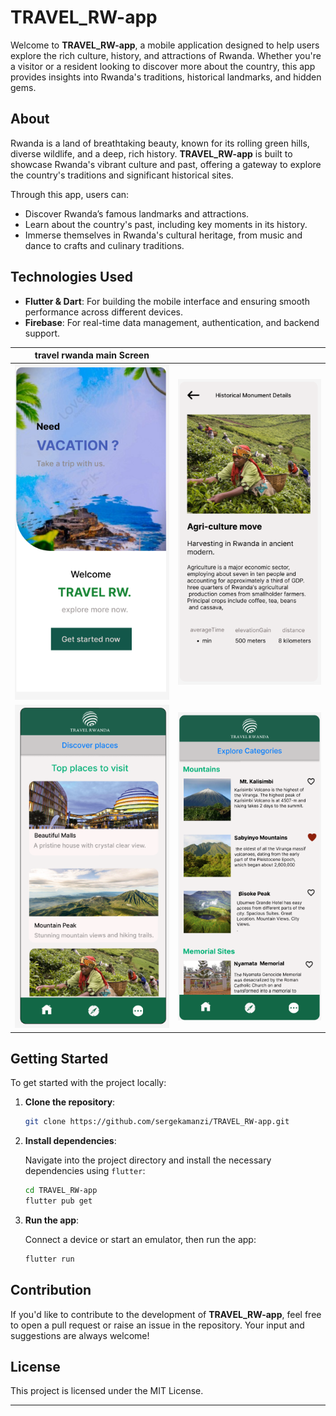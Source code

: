 

# TRAVEL_RW-app

Welcome to **TRAVEL_RW-app**, a mobile application designed to help users explore the rich culture, history, and attractions of Rwanda. Whether you're a visitor or a resident looking to discover more about the country, this app provides insights into Rwanda's traditions, historical landmarks, and hidden gems.

## About

Rwanda is a land of breathtaking beauty, known for its rolling green hills, diverse wildlife, and a deep, rich history. **TRAVEL_RW-app** is built to showcase Rwanda's vibrant culture and past, offering a gateway to explore the country's traditions and significant historical sites.

Through this app, users can:
- Discover Rwanda’s famous landmarks and attractions.
- Learn about the country's past, including key moments in its history.
- Immerse themselves in Rwanda's cultural heritage, from music and dance to crafts and culinary traditions.

## Technologies Used

- **Flutter & Dart**: For building the mobile interface and ensuring smooth performance across different devices.
- **Firebase**: For real-time data management, authentication, and backend support.

| travel rwanda main Screen | |
| -------------- | ---------------- |
| ![Welcome Screen](./screenshots/welcome.png) | ![Ingredient Input](./screenshots/in.png) |
| ![Welcome Screen](./screenshots/home.png) | ![Ingredient Input](./screenshots/place.png) |



## Getting Started

To get started with the project locally:

1. **Clone the repository**:

   ```bash
   git clone https://github.com/sergekamanzi/TRAVEL_RW-app.git
   ```

2. **Install dependencies**:

   Navigate into the project directory and install the necessary dependencies using `flutter`:

   ```bash
   cd TRAVEL_RW-app
   flutter pub get
   ```

3. **Run the app**:

   Connect a device or start an emulator, then run the app:

   ```bash
   flutter run
   ```

## Contribution

If you'd like to contribute to the development of **TRAVEL_RW-app**, feel free to open a pull request or raise an issue in the repository. Your input and suggestions are always welcome!

## License

This project is licensed under the MIT License.

---

